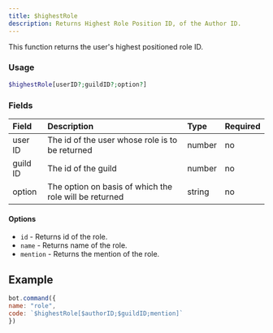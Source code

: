 ```yaml
---
title: $highestRole
description: Returns Highest Role Position ID, of the Author ID.
---
```


This function returns the user's highest positioned role ID.

### Usage
```php
$highestRole[userID?;guildID?;option?]
```


### Fields

| Field | Description | Type | Required |
| :--- | :--- | :--- | :--- |
|user ID|The id of the user whose role is to be returned|number|no|
| guild ID | The id of the guild | number | no |
| option | The option on basis of which the role will be returned | string | no |

#### Options
- `id` - Returns id of the role.
- `name` - Returns name of the role.
- `mention` - Returns the mention of the role.

## Example
```javascript
bot.command({
name: "role", 
code: `$highestRole[$authorID;$guildID;mention]`
})
```


